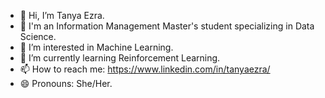 - 👋 Hi, I’m Tanya Ezra.
- 🔭 I'm an Information Management Master's student specializing in Data Science.
- 👀 I’m interested in Machine Learning.
- 🌱 I’m currently learning Reinforcement Learning. 
- 📫 How to reach me: https://www.linkedin.com/in/tanyaezra/ 
- 😄 Pronouns: She/Her.

<!---
tanyaryabov/tanyaryabov is a ✨ special ✨ repository because its `README.md` (this file) appears on your GitHub profile.
You can click the Preview link to take a look at your changes.
--->
